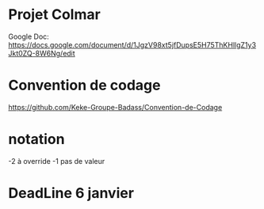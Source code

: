 # Projet Colmar

Google Doc: https://docs.google.com/document/d/1JgzV98xt5jfDupsE5H75ThKHllgZ1y3Jkt0ZQ-8W6Ng/edit

# Convention de codage
https://github.com/Keke-Groupe-Badass/Convention-de-Codage

# notation
-2 à override
-1 pas de valeur

# DeadLine 6 janvier
